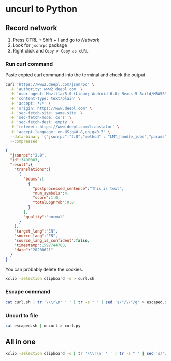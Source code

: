# uncurl to Python

## Record network

1. Press CTRL + Shift + I and go to *Network*
2. Look for ```jsonrpc``` package
3. Right click and ```Copy > Copy as cURL```

### Run curl command

Paste copied curl command into the terminal and check the output.

```bash
curl 'https://www2.deepl.com/jsonrpc' \
  -H 'authority: www2.deepl.com' \
  -H 'user-agent: Mozilla/5.0 (Linux; Android 6.0; Nexus 5 Build/MRA58N) AppleWebKit/537.36 (KHTML, like Gecko) Chrome/83.0.4103.97 Mobile Safari/537.36' \
  -H 'content-type: text/plain' \
  -H 'accept: */*' \
  -H 'origin: https://www.deepl.com' \
  -H 'sec-fetch-site: same-site' \
  -H 'sec-fetch-mode: cors' \
  -H 'sec-fetch-dest: empty' \
  -H 'referer: https://www.deepl.com/translator' \
  -H 'accept-language: en-US;q=0.8,en;q=0.7' \
  --data-binary '{"jsonrpc":"2.0","method" : "LMT_handle_jobs","params":{"jobs":[{"kind":"default","raw_en_sentence":"This is text","raw_en_context_before":[],"raw_en_context_after":[],"preferred_num_beams":4}],"lang":{"user_preferred_langs":["FR","EN","DE"],"source_lang_user_selected":"auto","target_lang":"EN"},"priority":1,"commonJobParams":{},"timestamp":1592743944801},"id":3490003}' \
  --compressed
```

```json
{
  "jsonrpc":"2.0",
  "id":3490003,
  "result":{
    "translations":[
      {
        "beams":[
          {
            "postprocessed_sentence":"This is text",
            "num_symbols":4,
            "score":1.0,
            "totalLogProb":0.0
          }
        ],
        "quality":"normal"
      }
    ],
    "target_lang":"EN",
    "source_lang":"EN",
    "source_lang_is_confident":false,
    "timestamp":1592744780,
    "date":"20200621"
  }
}
```

You can probably delete the cookies.

```bash
xclip -selection clipboard -o > curl.sh
```

### Escape command

```bash
cat curl.sh | tr '\\\r\n' ' ' | tr -s " " | sed 's/"/\\"/g' > escaped.sh
```

### Uncurl to file

```bash
cat escaped.sh | uncurl > curl.py
```

## All in one

```bash
xclip -selection clipboard -o | tr '\\\r\n' ' ' | tr -s " " | sed 's/"/\"/g' | uncurl > curl.py
```
